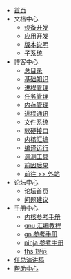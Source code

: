 
* [首页](/)
* 文档中心
  - [设备开发](http://open.weharmonyos.com/#/docs-OpenHarmony-4.0-Release/zh-cn/device-dev/Readme-CN.md)
  - [应用开发](http://open.weharmonyos.com/#/docs-OpenHarmony-4.0-Release/zh-cn/application-dev/Readme-CN.md)
  - [版本说明](http://open.weharmonyos.com/#/docs-OpenHarmony-4.0-Release/zh-cn/release-notes/Readme.md)
  - [子系统](http://open.weharmonyos.com/#/docs-OpenHarmony-4.0-Release/zh-cn/readme/Readme-CN.md)
* 博客中心
  * [总目录](/blog/101.md)
  * [基础知识](/blog/index/1_base.md)
  * [进程管理](/blog/index/2_process.md)
  * [任务管理](/blog/index/3_task.md)
  * [内存管理](/blog/index/4_mem.md)
  * [进程通讯](/blog/index/5_ipc.md)
  * [文件系统](/blog/index/6_fs.md)
  * [软硬接口](/blog/index/7_hw.md)
  * [内核汇编](/blog/index/8_asm.md)
  * [编译运行](/blog/index/9_run.md)
  * [调测工具](/blog/index/10_test.md)
  * [前因后果](/blog/index/0_so.md)
  * [前往 >> 外站](/vendor/extsite.md)
* 论坛中心
  * [论坛首页](http://bbs.weharmonyos.com)
  * [问题建议](http://bbs.weharmonyos.com/forum-42-1.html)
* 手册中心
  * [内核参考手册](http://doxygen.weharmonyos.com/index.html)
  * [gnu 汇编教程](/compile/assembly.md)
  * [gn 参考手册](/compile/gn/docs/)
  * [ninja 参考手册](/compile/ninja/Readme-CN.md)
  * [fhs 规范](/compile/fhs.html)
* [任总演讲稿](/ren/)   
* [帮助中心](/vendor/donate.md) 